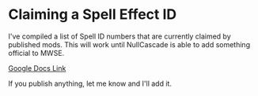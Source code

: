 # Claiming a Spell Effect ID
I've compiled a list of Spell ID numbers that are currently claimed by published mods. This will work until NullCascade is able to add something official to MWSE.

[Google Docs Link](
https://docs.google.com/spreadsheets/d/1xRoWcm6iI2jqMVxI9A5q2E2FbIY-I9CiXm7oBIptO0Q/edit?usp=sharing)

If you publish anything, let me know and I'll add it.